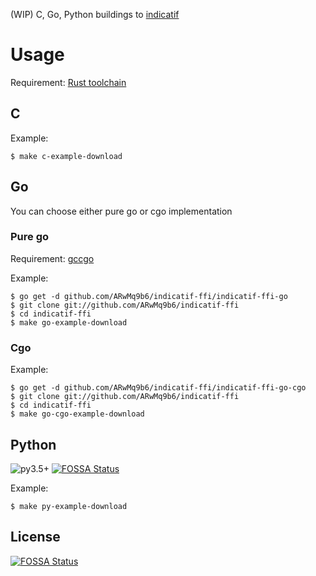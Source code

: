 (WIP) C, Go, Python buildings to [indicatif](https://github.com/mitsuhiko/indicatif)

# Usage

Requirement: [Rust toolchain](https://www.rust-lang.org/downloads.html)

## C

Example:

```
$ make c-example-download
```

## Go

You can choose either pure go or cgo implementation

### Pure go

Requirement: [gccgo](https://gcc.gnu.org/onlinedocs/gccgo/)

Example:

```
$ go get -d github.com/ARwMq9b6/indicatif-ffi/indicatif-ffi-go
$ git clone git://github.com/ARwMq9b6/indicatif-ffi
$ cd indicatif-ffi
$ make go-example-download
```

### Cgo

Example:

```
$ go get -d github.com/ARwMq9b6/indicatif-ffi/indicatif-ffi-go-cgo
$ git clone git://github.com/ARwMq9b6/indicatif-ffi
$ cd indicatif-ffi
$ make go-cgo-example-download
```

## Python

![py3.5+](https://img.shields.io/badge/python-3.5%2B-blue.svg)
[![FOSSA Status](https://app.fossa.io/api/projects/git%2Bhttps%3A%2F%2Fgithub.com%2FARwMq9b6%2Findicatif-ffi.svg?type=shield)](https://app.fossa.io/projects/git%2Bhttps%3A%2F%2Fgithub.com%2FARwMq9b6%2Findicatif-ffi?ref=badge_shield)

Example:

```
$ make py-example-download
```


## License
[![FOSSA Status](https://app.fossa.io/api/projects/git%2Bhttps%3A%2F%2Fgithub.com%2FARwMq9b6%2Findicatif-ffi.svg?type=large)](https://app.fossa.io/projects/git%2Bhttps%3A%2F%2Fgithub.com%2FARwMq9b6%2Findicatif-ffi?ref=badge_large)